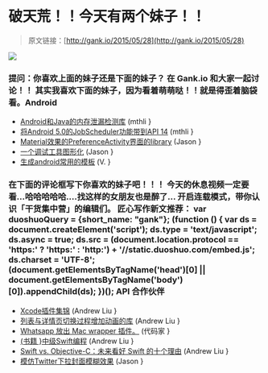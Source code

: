 # 破天荒！！今天有两个妹子！！

> 原文链接：[http://gank.io/2015/05/28](http://gank.io/2015/05/28)

![](http://ww4.sinaimg.cn/large/610dc034jw1esjt1h7fenj20k00qodh2.jpg)

### 提问：你喜欢上面的妹子还是下面的妹子？ 在&nbsp;Gank.io&nbsp;和大家一起讨论！！ 其实我喜欢下面的妹子，因为看着萌萌哒！！就是得歪着脑袋看。Android

* [Android和Java的内存泄漏检测库](https://github.com/square/leakcanary) (mthli }
* [将Android 5.0的JobScheduler功能带到API 14](https://github.com/airk000/Trigger) (mthli }
* [Material效果的PreferenceActivity界面的library](https://github.com/AndroidDeveloperLB/MaterialPreferenceLibrary) (Jason }
* [一个调试工具图形化](https://github.com/palaima/DebugDrawer) (Jason }
* [生成android常用的模板](https://github.com/keyboardsurfer/idea) (V. }

### 在下面的评论框写下你喜欢的妹子吧！！！                                                                        今天的休息视频一定要看...哈哈哈哈哈....找这样的女朋友也是醉了...                                                                                            开启连载模式，带你认识「干货集中营」的编辑们。                                                                                    匠心写作新文推荐：                                                                                var duoshuoQuery = {short_name: "gank"};    (function () {        var ds = document.createElement('script');        ds.type = 'text/javascript';        ds.async = true;        ds.src = (document.location.protocol == 'https:' ? 'https:' : 'http:') + '//static.duoshuo.com/embed.js';        ds.charset = 'UTF-8';        (document.getElementsByTagName('head')[0]        || document.getElementsByTagName('body')[0]).appendChild(ds);    })();                                API                            合作伙伴                                    

* [Xcode插件集锦](http://iosdevtips.co/post/82232620790/best) (Andrew Liu }
* [列表与详情页切换过程增加动画的库](https://github.com/mathcarignani/MCMHeaderAnimated) (Andrew Liu }
* [Whatsapp 放出 Mac wrapper 插件。](https://github.com/stonesam92/WhatsMac) (代码家 }
* [(书籍 }中级Swift编程](http://www.appcoda.com/intermediate) (Andrew Liu }
* [Swift vs. Objective-C：未来看好 Swift 的十个理由](http://www.oschina.net/translate/swift) (Andrew Liu }
* [模仿Twitter下拉封面模糊效果](https://github.com/cyndibaby905/TwitterCover) (Jason }


